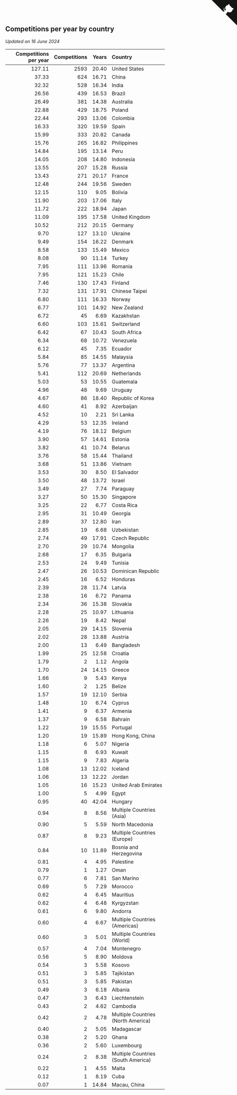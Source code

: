 ## Competitions per year by country

*Updated on 16 June 2024*

| Competitions per year | Competitions | Years | Country |
| ---: | ---: | ---: | :--- |
| 127.11 | 2593 | 20.40 | United States |
| 37.33 | 624 | 16.71 | China |
| 32.32 | 528 | 16.34 | India |
| 26.56 | 439 | 16.53 | Brazil |
| 26.49 | 381 | 14.38 | Australia |
| 22.88 | 429 | 18.75 | Poland |
| 22.44 | 293 | 13.06 | Colombia |
| 16.33 | 320 | 19.59 | Spain |
| 15.99 | 333 | 20.82 | Canada |
| 15.76 | 265 | 16.82 | Philippines |
| 14.84 | 195 | 13.14 | Peru |
| 14.05 | 208 | 14.80 | Indonesia |
| 13.55 | 207 | 15.28 | Russia |
| 13.43 | 271 | 20.17 | France |
| 12.48 | 244 | 19.56 | Sweden |
| 12.15 | 110 | 9.05 | Bolivia |
| 11.90 | 203 | 17.06 | Italy |
| 11.72 | 222 | 18.94 | Japan |
| 11.09 | 195 | 17.58 | United Kingdom |
| 10.52 | 212 | 20.15 | Germany |
| 9.70 | 127 | 13.10 | Ukraine |
| 9.49 | 154 | 16.22 | Denmark |
| 8.58 | 133 | 15.49 | Mexico |
| 8.08 | 90 | 11.14 | Turkey |
| 7.95 | 111 | 13.96 | Romania |
| 7.95 | 121 | 15.23 | Chile |
| 7.46 | 130 | 17.43 | Finland |
| 7.32 | 131 | 17.91 | Chinese Taipei |
| 6.80 | 111 | 16.33 | Norway |
| 6.77 | 101 | 14.92 | New Zealand |
| 6.72 | 45 | 6.69 | Kazakhstan |
| 6.60 | 103 | 15.61 | Switzerland |
| 6.42 | 67 | 10.43 | South Africa |
| 6.34 | 68 | 10.72 | Venezuela |
| 6.12 | 45 | 7.35 | Ecuador |
| 5.84 | 85 | 14.55 | Malaysia |
| 5.76 | 77 | 13.37 | Argentina |
| 5.41 | 112 | 20.69 | Netherlands |
| 5.03 | 53 | 10.55 | Guatemala |
| 4.96 | 48 | 9.69 | Uruguay |
| 4.67 | 86 | 18.40 | Republic of Korea |
| 4.60 | 41 | 8.92 | Azerbaijan |
| 4.52 | 10 | 2.21 | Sri Lanka |
| 4.29 | 53 | 12.35 | Ireland |
| 4.19 | 76 | 18.12 | Belgium |
| 3.90 | 57 | 14.61 | Estonia |
| 3.82 | 41 | 10.74 | Belarus |
| 3.76 | 58 | 15.44 | Thailand |
| 3.68 | 51 | 13.86 | Vietnam |
| 3.53 | 30 | 8.50 | El Salvador |
| 3.50 | 48 | 13.72 | Israel |
| 3.49 | 27 | 7.74 | Paraguay |
| 3.27 | 50 | 15.30 | Singapore |
| 3.25 | 22 | 6.77 | Costa Rica |
| 2.95 | 31 | 10.49 | Georgia |
| 2.89 | 37 | 12.80 | Iran |
| 2.85 | 19 | 6.68 | Uzbekistan |
| 2.74 | 49 | 17.91 | Czech Republic |
| 2.70 | 29 | 10.74 | Mongolia |
| 2.68 | 17 | 6.35 | Bulgaria |
| 2.53 | 24 | 9.49 | Tunisia |
| 2.47 | 26 | 10.53 | Dominican Republic |
| 2.45 | 16 | 6.52 | Honduras |
| 2.39 | 28 | 11.74 | Latvia |
| 2.38 | 16 | 6.72 | Panama |
| 2.34 | 36 | 15.38 | Slovakia |
| 2.28 | 25 | 10.97 | Lithuania |
| 2.26 | 19 | 8.42 | Nepal |
| 2.05 | 29 | 14.15 | Slovenia |
| 2.02 | 28 | 13.88 | Austria |
| 2.00 | 13 | 6.49 | Bangladesh |
| 1.99 | 25 | 12.58 | Croatia |
| 1.79 | 2 | 1.12 | Angola |
| 1.70 | 24 | 14.15 | Greece |
| 1.66 | 9 | 5.43 | Kenya |
| 1.60 | 2 | 1.25 | Belize |
| 1.57 | 19 | 12.10 | Serbia |
| 1.48 | 10 | 6.74 | Cyprus |
| 1.41 | 9 | 6.37 | Armenia |
| 1.37 | 9 | 6.58 | Bahrain |
| 1.22 | 19 | 15.55 | Portugal |
| 1.20 | 19 | 15.89 | Hong Kong, China |
| 1.18 | 6 | 5.07 | Nigeria |
| 1.15 | 8 | 6.93 | Kuwait |
| 1.15 | 9 | 7.83 | Algeria |
| 1.08 | 13 | 12.02 | Iceland |
| 1.06 | 13 | 12.22 | Jordan |
| 1.05 | 16 | 15.23 | United Arab Emirates |
| 1.00 | 5 | 4.99 | Egypt |
| 0.95 | 40 | 42.04 | Hungary |
| 0.94 | 8 | 8.56 | Multiple Countries (Asia) |
| 0.90 | 5 | 5.59 | North Macedonia |
| 0.87 | 8 | 9.23 | Multiple Countries (Europe) |
| 0.84 | 10 | 11.89 | Bosnia and Herzegovina |
| 0.81 | 4 | 4.95 | Palestine |
| 0.79 | 1 | 1.27 | Oman |
| 0.77 | 6 | 7.81 | San Marino |
| 0.69 | 5 | 7.29 | Morocco |
| 0.62 | 4 | 6.45 | Mauritius |
| 0.62 | 4 | 6.48 | Kyrgyzstan |
| 0.61 | 6 | 9.80 | Andorra |
| 0.60 | 4 | 6.67 | Multiple Countries (Americas) |
| 0.60 | 3 | 5.01 | Multiple Countries (World) |
| 0.57 | 4 | 7.04 | Montenegro |
| 0.56 | 5 | 8.90 | Moldova |
| 0.54 | 3 | 5.58 | Kosovo |
| 0.51 | 3 | 5.85 | Tajikistan |
| 0.51 | 3 | 5.85 | Pakistan |
| 0.49 | 3 | 6.18 | Albania |
| 0.47 | 3 | 6.43 | Liechtenstein |
| 0.43 | 2 | 4.62 | Cambodia |
| 0.42 | 2 | 4.78 | Multiple Countries (North America) |
| 0.40 | 2 | 5.05 | Madagascar |
| 0.38 | 2 | 5.20 | Ghana |
| 0.36 | 2 | 5.60 | Luxembourg |
| 0.24 | 2 | 8.38 | Multiple Countries (South America) |
| 0.22 | 1 | 4.55 | Malta |
| 0.12 | 1 | 8.19 | Cuba |
| 0.07 | 1 | 14.84 | Macau, China |


<a href="https://github.com/jonatanklosko/wca_statistics" class="github-corner" aria-label="View source on Github"><svg width="80" height="80" viewBox="0 0 250 250" style="fill:#151513; color:#fff; position: absolute; top: 0; border: 0; right: 0;" aria-hidden="true"><path d="M0,0 L115,115 L130,115 L142,142 L250,250 L250,0 Z"></path><path d="M128.3,109.0 C113.8,99.7 119.0,89.6 119.0,89.6 C122.0,82.7 120.5,78.6 120.5,78.6 C119.2,72.0 123.4,76.3 123.4,76.3 C127.3,80.9 125.5,87.3 125.5,87.3 C122.9,97.6 130.6,101.9 134.4,103.2" fill="currentColor" style="transform-origin: 130px 106px;" class="octo-arm"></path><path d="M115.0,115.0 C114.9,115.1 118.7,116.5 119.8,115.4 L133.7,101.6 C136.9,99.2 139.9,98.4 142.2,98.6 C133.8,88.0 127.5,74.4 143.8,58.0 C148.5,53.4 154.0,51.2 159.7,51.0 C160.3,49.4 163.2,43.6 171.4,40.1 C171.4,40.1 176.1,42.5 178.8,56.2 C183.1,58.6 187.2,61.8 190.9,65.4 C194.5,69.0 197.7,73.2 200.1,77.6 C213.8,80.2 216.3,84.9 216.3,84.9 C212.7,93.1 206.9,96.0 205.4,96.6 C205.1,102.4 203.0,107.8 198.3,112.5 C181.9,128.9 168.3,122.5 157.7,114.1 C157.9,116.9 156.7,120.9 152.7,124.9 L141.0,136.5 C139.8,137.7 141.6,141.9 141.8,141.8 Z" fill="currentColor" class="octo-body"></path></svg></a><style>.github-corner:hover .octo-arm{animation:octocat-wave 560ms ease-in-out}@keyframes octocat-wave{0%,100%{transform:rotate(0)}20%,60%{transform:rotate(-25deg)}40%,80%{transform:rotate(10deg)}}@media (max-width:500px){.github-corner:hover .octo-arm{animation:none}.github-corner .octo-arm{animation:octocat-wave 560ms ease-in-out}}</style>
